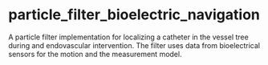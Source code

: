 # particle_filter_bioelectric_navigation
A particle filter implementation for localizing a catheter in the vessel tree during and endovascular intervention. The filter uses data from bioelectrical sensors for the motion and the measurement model.
